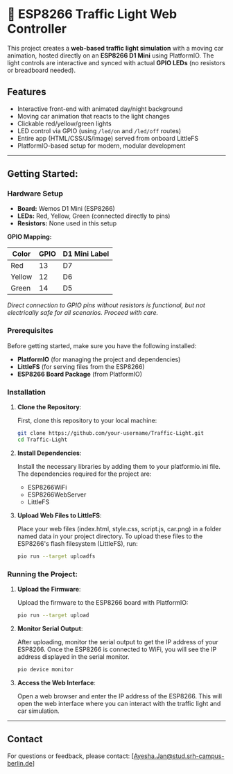 # 🚦 ESP8266 Traffic Light Web Controller

This project creates a **web-based traffic light simulation** with a moving car animation, hosted directly on an **ESP8266 D1 Mini** using PlatformIO. The light controls are interactive and synced with actual **GPIO LEDs** (no resistors or breadboard needed).

## Features

- Interactive front-end with animated day/night background
- Moving car animation that reacts to the light changes
- Clickable red/yellow/green lights
- LED control via GPIO (using `/led/on` and `/led/off` routes)
- Entire app (HTML/CSS/JS/image) served from onboard LittleFS
- PlatformIO-based setup for modern, modular development

---

## Getting Started:

### Hardware Setup

- **Board:** Wemos D1 Mini (ESP8266)
- **LEDs:** Red, Yellow, Green (connected directly to pins)
- **Resistors:** None used in this setup

**GPIO Mapping:**

| Color  | GPIO | D1 Mini Label |
|--------|------|---------------|
| Red    | 13   | D7            |
| Yellow | 12   | D6            |
| Green  | 14   | D5            |

*Direct connection to GPIO pins without resistors is functional, but not electrically safe for all scenarios. Proceed with care.*

### Prerequisites

Before getting started, make sure you have the following installed:

- **PlatformIO** (for managing the project and dependencies)
- **LittleFS** (for serving files from the ESP8266)
- **ESP8266 Board Package** (from PlatformIO)

### Installation

1. **Clone the Repository**:

   First, clone this repository to your local machine:

   ```bash
   git clone https://github.com/your-username/Traffic-Light.git
   cd Traffic-Light

2. **Install Dependencies**:

   Install the necessary libraries by adding them to your platformio.ini file. The dependencies required for the project are:

   - ESP8266WiFi
   - ESP8266WebServer
   - LittleFS

3. **Upload Web Files to LittleFS**:

   Place your web files (index.html, style.css, script.js, car.png) in a folder named data in your project directory. To upload these files to the ESP8266's flash filesystem (LittleFS), run:
   
   ```bash
   pio run --target uploadfs

### Running the Project:

1. **Upload the Firmware**:

   Upload the firmware to the ESP8266 board with PlatformIO:

   ```bash
   pio run --target upload

2. **Monitor Serial Output**:

   After uploading, monitor the serial output to get the IP address of your ESP8266. Once the ESP8266 is connected to WiFi, you will see the IP address displayed in the serial monitor.

   ```bash
   pio device monitor

3. **Access the Web Interface**:

   Open a web browser and enter the IP address of the ESP8266. This will open the web interface where you can interact with the traffic light and car simulation.

---

## Contact

For questions or feedback, please contact: [Ayesha.Jan@stud.srh-campus-berlin.de]

